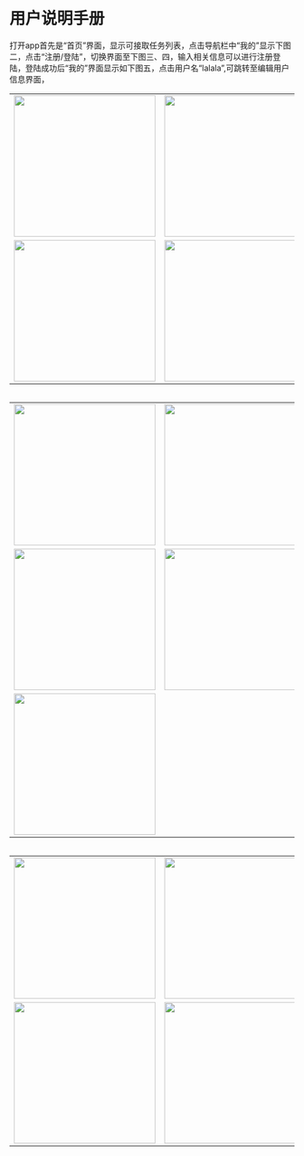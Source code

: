 # 用户说明手册

打开app首先是“首页”界面，显示可接取任务列表，点击导航栏中“我的”显示下图二，点击“注册/登陆”，切换界面至下图三、四，输入相关信息可以进行注册登陆，登陆成功后“我的”界面显示如下图五，点击用户名“lalala”,可跳转至编辑用户信息界面，

<table>
    <tr>
        <td><img src = "https://images.gitee.com/uploads/images/2019/0627/231452_af0de469_2160055.png" width="250"/></td>
        <td><img src = "https://images.gitee.com/uploads/images/2019/0627/232108_18b81036_2160055.png" width="250"/></td>
        <td><img src = "https://images.gitee.com/uploads/images/2019/0627/232129_eb5a75bb_2160055.png" width="250"/></td>        
    </tr>
    <tr>
        <td><img src = "https://images.gitee.com/uploads/images/2019/0627/232220_4c579506_2160055.png" width="250"/></td>
        <td><img src = "https://images.gitee.com/uploads/images/2019/0627/232240_f610357d_2160055.png" width="250"/></td>
        <td><img src = "https://images.gitee.com/uploads/images/2019/0627/232304_0f259ddf_2160055.png" width="250"/></td>
    </tr>
<table>

<table>
    <tr>
        <td><img src = "https://images.gitee.com/uploads/images/2019/0627/233814_4040ecbd_2160055.jpeg" width="250"/></td>
        <td><img src = "https://images.gitee.com/uploads/images/2019/0627/233836_6cb6ce47_2160055.jpeg" width="250"/></td>
        <td><img src = "https://images.gitee.com/uploads/images/2019/0627/233918_9de7e47e_2160055.png" width="250"/></td>        
    </tr>
    <tr>
        <td><img src = "https://images.gitee.com/uploads/images/2019/0627/233938_534c77ab_2160055.jpeg" width="250"/></td>
        <td><img src = "https://images.gitee.com/uploads/images/2019/0627/234001_01a6ca99_2160055.png" width="250"/></td>
        <td><img src = "https://images.gitee.com/uploads/images/2019/0627/234439_5b99fb12_2160055.png" width="250"/></td>
    </tr>
    <tr>
        <td><img src = "https://images.gitee.com/uploads/images/2019/0627/234706_de72711a_2160055.png" width="250"/></td>
    </tr>
<table>

<table>
    <tr>
        <td><img src = "https://images.gitee.com/uploads/images/2019/0627/235055_682e4e0b_2160055.png" width="250"/></td>
        <td><img src = "https://images.gitee.com/uploads/images/2019/0627/235107_07dfe9a5_2160055.jpeg" width="250"/></td>
        <td><img src = "https://images.gitee.com/uploads/images/2019/0627/235122_5f67c2f2_2160055.png" width="250"/></td>        
    </tr>
    <tr>
        <td><img src = "https://images.gitee.com/uploads/images/2019/0627/235128_3342cea6_2160055.png" width="250"/></td>
        <td><img src = "https://images.gitee.com/uploads/images/2019/0627/235135_6fa07ccf_2160055.png" width="250"/></td>
        <td><img src = "https://images.gitee.com/uploads/images/2019/0627/235205_1e9c2769_2160055.jpeg" width="250"/></td>
    </tr>
<table>
